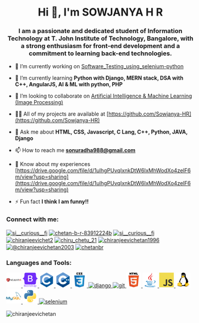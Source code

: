 <h1 align="center">Hi 👋, I'm SOWJANYA H R</h1>
<h3 align="center">I am a passionate and dedicated student of Information Technology at T. John Institute of Technology, Bangalore, with a strong enthusiasm for front-end development and a commitment to learning back-end technologies.</h3>

- 🔭 I’m currently working on [Software_Testing_using_selenium-python](https://github.com/CHIRANJEEVICHETAN/Software_Testing_using_selenium-python)

- 🌱 I’m currently learning **Python with Django, MERN stack, DSA with C++, AngularJS, AI & ML with python, PHP**

- 👯 I’m looking to collaborate on [Artificial Intelligence & Machine Learning (Image Processing)](yet_to_start)

- 👨‍💻 All of my projects are available at [https://github.com/Sowjanya-HR](https://github.com/Sowjanya-HR)

- 💬 Ask me about **HTML, CSS, Javascript, C Lang, C++, Python, JAVA, Django**

- 📫 How to reach me **sonuradha988@gmail.com**

- 📄 Know about my experiences [https://drive.google.com/file/d/1ulhgPUvqIxnkDtW6lxMhWodXo4zelF6m/view?usp=sharing](https://drive.google.com/file/d/1ulhgPUvqIxnkDtW6lxMhWodXo4zelF6m/view?usp=sharing)

- ⚡ Fun fact **I think I am funny!!**

<h3 align="left">Connect with me:</h3>
<p align="left">
<a href="https://twitter.com/si__curious__fi" target="blank"><img align="center" src="https://raw.githubusercontent.com/rahuldkjain/github-profile-readme-generator/master/src/images/icons/Social/twitter.svg" alt="si__curious__fi" height="30" width="40" /></a>
<a href="https://linkedin.com/in/chetan-b-r-83912224b" target="blank"><img align="center" src="https://raw.githubusercontent.com/rahuldkjain/github-profile-readme-generator/master/src/images/icons/Social/linked-in-alt.svg" alt="chetan-b-r-83912224b" height="30" width="40" /></a>
<a href="https://instagram.com/si__curious__fi" target="blank"><img align="center" src="https://raw.githubusercontent.com/rahuldkjain/github-profile-readme-generator/master/src/images/icons/Social/instagram.svg" alt="si__curious__fi" height="30" width="40" /></a>
<a href="https://www.hackerrank.com/chiranjeevichet2" target="blank"><img align="center" src="https://raw.githubusercontent.com/rahuldkjain/github-profile-readme-generator/master/src/images/icons/Social/hackerrank.svg" alt="chiranjeevichet2" height="30" width="40" /></a>
<a href="https://codeforces.com/profile/chiru_chetu_21" target="blank"><img align="center" src="https://raw.githubusercontent.com/rahuldkjain/github-profile-readme-generator/master/src/images/icons/Social/codeforces.svg" alt="chiru_chetu_21" height="30" width="40" /></a>
<a href="https://www.leetcode.com/chiranjeevichetan1996" target="blank"><img align="center" src="https://raw.githubusercontent.com/rahuldkjain/github-profile-readme-generator/master/src/images/icons/Social/leet-code.svg" alt="chiranjeevichetan1996" height="30" width="40" /></a>
<a href="https://www.hackerearth.com/@chiranjeevichetan2003" target="blank"><img align="center" src="https://raw.githubusercontent.com/rahuldkjain/github-profile-readme-generator/master/src/images/icons/Social/hackerearth.svg" alt="@chiranjeevichetan2003" height="30" width="40" /></a>
<a href="https://www.topcoder.com/members/chetanbr" target="blank"><img align="center" src="https://raw.githubusercontent.com/rahuldkjain/github-profile-readme-generator/master/src/images/icons/Social/topcoder.svg" alt="chetanbr" height="30" width="40" /></a>
</p>

<h3 align="left">Languages and Tools:</h3>
<p align="left"> <a href="https://angular.io" target="_blank" rel="noreferrer"> <img src="https://raw.githubusercontent.com/devicons/devicon/master/icons/angularjs/angularjs-original-wordmark.svg" alt="angularjs" width="40" height="40"/> </a> <a href="https://getbootstrap.com" target="_blank" rel="noreferrer"> <img src="https://raw.githubusercontent.com/devicons/devicon/master/icons/bootstrap/bootstrap-plain-wordmark.svg" alt="bootstrap" width="40" height="40"/> </a> <a href="https://www.cprogramming.com/" target="_blank" rel="noreferrer"> <img src="https://raw.githubusercontent.com/devicons/devicon/master/icons/c/c-original.svg" alt="c" width="40" height="40"/> </a> <a href="https://www.w3schools.com/cpp/" target="_blank" rel="noreferrer"> <img src="https://raw.githubusercontent.com/devicons/devicon/master/icons/cplusplus/cplusplus-original.svg" alt="cplusplus" width="40" height="40"/> </a> <a href="https://www.w3schools.com/css/" target="_blank" rel="noreferrer"> <img src="https://raw.githubusercontent.com/devicons/devicon/master/icons/css3/css3-original-wordmark.svg" alt="css3" width="40" height="40"/> </a> <a href="https://www.djangoproject.com/" target="_blank" rel="noreferrer"> <img src="https://cdn.worldvectorlogo.com/logos/django.svg" alt="django" width="40" height="40"/> </a> <a href="https://git-scm.com/" target="_blank" rel="noreferrer"> <img src="https://www.vectorlogo.zone/logos/git-scm/git-scm-icon.svg" alt="git" width="40" height="40"/> </a> <a href="https://www.w3.org/html/" target="_blank" rel="noreferrer"> <img src="https://raw.githubusercontent.com/devicons/devicon/master/icons/html5/html5-original-wordmark.svg" alt="html5" width="40" height="40"/> </a> <a href="https://www.java.com" target="_blank" rel="noreferrer"> <img src="https://raw.githubusercontent.com/devicons/devicon/master/icons/java/java-original.svg" alt="java" width="40" height="40"/> </a> <a href="https://developer.mozilla.org/en-US/docs/Web/JavaScript" target="_blank" rel="noreferrer"> <img src="https://raw.githubusercontent.com/devicons/devicon/master/icons/javascript/javascript-original.svg" alt="javascript" width="40" height="40"/> </a> <a href="https://www.linux.org/" target="_blank" rel="noreferrer"> <img src="https://raw.githubusercontent.com/devicons/devicon/master/icons/linux/linux-original.svg" alt="linux" width="40" height="40"/> </a> <a href="https://www.mysql.com/" target="_blank" rel="noreferrer"> <img src="https://raw.githubusercontent.com/devicons/devicon/master/icons/mysql/mysql-original-wordmark.svg" alt="mysql" width="40" height="40"/> </a> <a href="https://www.python.org" target="_blank" rel="noreferrer"> <img src="https://raw.githubusercontent.com/devicons/devicon/master/icons/python/python-original.svg" alt="python" width="40" height="40"/> </a> <a href="https://www.selenium.dev" target="_blank" rel="noreferrer"> <img src="https://raw.githubusercontent.com/detain/svg-logos/780f25886640cef088af994181646db2f6b1a3f8/svg/selenium-logo.svg" alt="selenium" width="40" height="40"/> </a> </p>

<p><img align="center" src="https://github-readme-stats.vercel.app/api/top-langs?username=chiranjeevichetan&show_icons=true&locale=en&layout=compact" alt="chiranjeevichetan" /></p>
